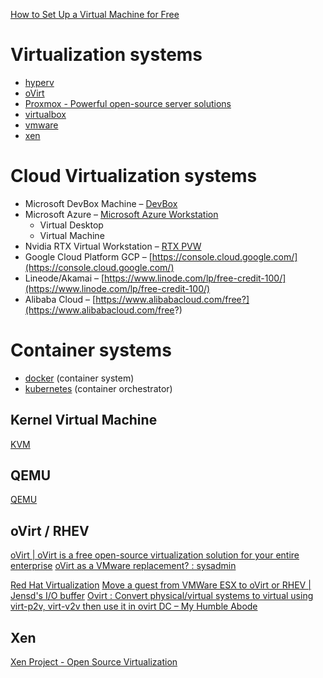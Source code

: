 [How to Set Up a Virtual Machine for Free](https://lifehacker.com/how-to-set-up-a-virtual-machine-for-free-1828969527)
# Virtualization systems

- [hyperv](hyperv.md)
- [oVirt](#ovirt--rhev)
- [Proxmox - Powerful open-source server solutions](https://www.proxmox.com/en/)
- [virtualbox](virtualbox.md)
- [vmware](vmware.md)
- [xen](#xen)

# Cloud Virtualization systems

- Microsoft DevBox Machine – [DevBox](https://azure.microsoft.com/en-us/products/dev-box/)
- Microsoft Azure – [Microsoft Azure Workstation](https://azure.microsoft.com/en-us/free/)
	- Virtual Desktop
	- Virtual Machine
- Nvidia RTX Virtual Workstation – [RTX PVW](https://www.nvidia.com/en-us/design-visualization/virtual-workstation/)
- Google Cloud Platform GCP – [https://console.cloud.google.com/](https://console.cloud.google.com/)
- Lineode/Akamai – [https://www.linode.com/lp/free-credit-100/](https://www.linode.com/lp/free-credit-100/)
- Alibaba Cloud – [https://www.alibabacloud.com/free?](https://www.alibabacloud.com/free?)

# Container systems

- [docker](docker.md) (container system)
- [kubernetes](kubernetes.md) (container orchestrator)


## Kernel Virtual Machine

[KVM](https://www.linux-kvm.org/page/Main_Page)

## QEMU

[QEMU](https://www.qemu.org/)

## oVirt / RHEV

[oVirt | oVirt is a free open-source virtualization solution for your entire enterprise](https://www.ovirt.org/)
[oVirt as a VMware replacement? : sysadmin](https://www.reddit.com/r/sysadmin/comments/412wwg/ovirt_as_a_vmware_replacement/)

[Red Hat Virtualization](https://www.redhat.com/en/technologies/virtualization/enterprise-virtualization)
[Move a guest from VMWare ESX to oVirt or RHEV | Jensd's I/O buffer](https://jensd.be/489/linux/move-a-guest-from-vmware-esx-to-ovirt-or-rhev)
[Ovirt : Convert physical/virtual systems to virtual using virt-p2v, virt-v2v then use it in ovirt DC – My Humble Abode](https://www.humblec.com/convert-physical-virtual-virtual-using-virt-v2v-virt-p2v-kvmovirt/)


## Xen

[Xen Project - Open Source Virtualization](https://xenproject.org/)
